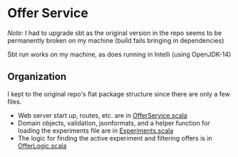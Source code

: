 # Offer Service
_Note_: I had to upgrade sbt as the original version in the repo seems to be permanently broken on my machine (build fails bringing in dependencies)

Sbt run works on my machine, as does running in Intelli (using OpenJDK-14)

## Organization
I kept to the original repo's flat package structure since there are only a few files.
- Web server start up, routes, etc. are in [OfferService.scala](src/main/scala/OfferService.scala)
- Domain objects, validation, jsonformats, and a helper function for loading the experiments file are in [Experiments.scala](src/main/scala/Experiments.scala)
- The logic for finding the active experiment and filtering offers is in [OfferLogic.scala](src/main/scala/OfferLogic.scala)
